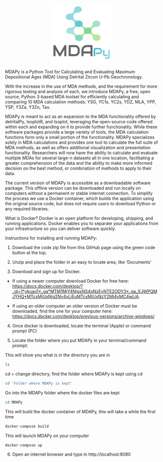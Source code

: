 <!-- ![MDAPy Logo](assets/img/logo.png) -->
<p align="center" width="100%">
  <img align="center" src="src/MDAPy/Logo/logo4.png">   
</p>

MDAPy is a Python Tool for Calculating and Evaluating Maximum Depositional Ages (MDA) Using Detrital Zircon U-Pb Geochronology. 

With the increase in the use of MDA methods, and the requirement for more rigorous testing and analysis of each, we introduce MDAPy, a free, open source, Python 3-based MDA toolset for efficiently calculating and comparing 10 MDA calculation methods: YSG, YC1s, YC2s, YDZ, MLA, YPP, YSP, Y3Za, Y3Zo, Tau. 

MDAPy is meant to act as an expansion to the MDA functionality offered by detritalPy, IsoplotR, and Isoplot, leveraging the open-source code offered within each and expanding on it to provide further functionality. While these software packages provide a large variety of tools, the MDA calculation functions form only a small portion of the functionality. MDAPy specializes solely in MDA calculations and provides one tool to calculate the full suite of MDA methods, as well as offers additional visualization and presentation functionality. Researchers will now have the ability to calculate and evaluate multiple MDAs for several large-n datasets all in one location, facilitating a greater comprehension of the data and the ability to make more informed decision on the best method, or combination of methods to apply to their data. 

The current version of MDAPy is accessible as a downloadable software package. This offline version can be downloaded and run locally on computers without a permanent or stable internet connection. To simplify the process we use a Docker container, which builds the application using the original source code, but does not require users to download Python or any required libraries. 

What is Docker? Docker is an open platform for developing, shipping, and running applications. Docker enables you to separate your applications from your infrastructure so you can deliver software quickly. 

Instructions for installing and running MDAPy:

1. Download the code zip file from this GitHub page using the green code button at the top. 

2. Unzip and place the folder in an easy to locate area, like 'Documents' 

3. Download and sign up for Docker. 
- If using a newer computer download Docker for free here: https://docs.docker.com/desktop/?_gl=1*ykuao1*_ga*MTM1MjY4NjgxNS4xNzEyNTE2ODY3*_ga_XJWPQMJYHQ*MTcxMjUxNjg2Ny4xLjEuMTcxMjUxNzY2Mi4yMC4wLjA.
  
- If using an older computer an older version of Docker must be downloaded, find the one for your computer here: https://docs.docker.com/desktop/previous-versions/archive-windows/

4. Once docker is downloaded, locate the terminal (Apple) or command prompt (PC)

5. Locate the folder where you put MDAPy in your terminal/command prompt: 

This will show you what is in the directory you are in
```sh
ls
```


cd = change directory, find the folder where MDAPy is kept using cd 
```sh
cd 'Folder where MDAPy is kept' 
```

Go into the MDAPy folder where the docker files are kept

```sh
cd MDAPy
```

This will build the docker container of MDAPy, this will take a while the first time
```sh
docker-compose build
```

This will launch MDAPy on your computer

```sh
docker-compose up 
```


6. Open an internet browser and type in http://localhost:8080







